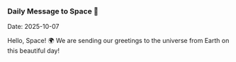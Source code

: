 ### Daily Message to Space 🌌
Date: 2025-10-07

Hello, Space! 🌍 We are sending our greetings to the universe from Earth on this beautiful day!
